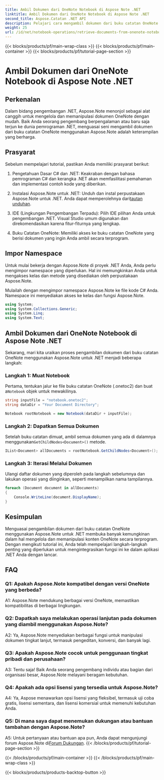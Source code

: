 ```yaml
---
title: Ambil Dokumen dari OneNote Notebook di Aspose Note .NET
linktitle: Ambil Dokumen dari OneNote Notebook di Aspose Note .NET
second_title: Aspose.Catatan .NET API
description: Pelajari cara mengambil dokumen dari buku catatan OneNote secara terprogram menggunakan Aspose.Note untuk .NET, yang memberdayakan integrasi dan manipulasi tanpa hambatan.
weight: 25
url: /id/net/notebook-operations/retrieve-documents-from-onenote-notebook/
---
```


{{< blocks/products/pf/main-wrap-class >}}
{{< blocks/products/pf/main-container >}}
{{< blocks/products/pf/tutorial-page-section >}}

# Ambil Dokumen dari OneNote Notebook di Aspose Note .NET

## Perkenalan

Dalam bidang pengembangan .NET, Aspose.Note menonjol sebagai alat canggih untuk mengelola dan memanipulasi dokumen OneNote dengan mudah. Baik Anda seorang pengembang berpengalaman atau baru saja terjun ke dunia pemrograman .NET, menguasai seni mengambil dokumen dari buku catatan OneNote menggunakan Aspose.Note adalah keterampilan yang berharga.

## Prasyarat

Sebelum mempelajari tutorial, pastikan Anda memiliki prasyarat berikut:

1. Pengetahuan Dasar C# dan .NET: Keakraban dengan bahasa pemrograman C# dan kerangka .NET akan memfasilitasi pemahaman dan implementasi contoh kode yang diberikan.

2.  Instalasi Aspose.Note untuk .NET: Unduh dan instal perpustakaan Aspose.Note untuk .NET. Anda dapat memperolehnya dari[tautan unduhan](https://releases.aspose.com/note/net/).

3. IDE (Lingkungan Pengembangan Terpadu): Pilih IDE pilihan Anda untuk pengembangan .NET. Visual Studio umum digunakan dan direkomendasikan karena fitur-fiturnya yang lengkap.

4. Buku Catatan OneNote: Memiliki akses ke buku catatan OneNote yang berisi dokumen yang ingin Anda ambil secara terprogram.

## Impor Namespace

Untuk mulai bekerja dengan Aspose.Note di proyek .NET Anda, Anda perlu mengimpor namespace yang diperlukan. Hal ini memungkinkan Anda untuk mengakses kelas dan metode yang disediakan oleh perpustakaan Aspose.Note.

Mulailah dengan mengimpor namespace Aspose.Note ke file kode C# Anda. Namespace ini menyediakan akses ke kelas dan fungsi Aspose.Note.

```csharp
using System;
using System.Collections.Generic;
using System.Linq;
using System.Text;
```

## Ambil Dokumen dari OneNote Notebook di Aspose Note .NET

Sekarang, mari kita uraikan proses pengambilan dokumen dari buku catatan OneNote menggunakan Aspose.Note untuk .NET menjadi beberapa langkah:

### Langkah 1: Muat Notebook

 Pertama, tentukan jalur ke file buku catatan OneNote (.onetoc2) dan buat a`Notebook` objek untuk mewakilinya.

```csharp
string inputFile = "notebook.onetoc2";
string dataDir = "Your Document Directory";

Notebook rootNotebook = new Notebook(dataDir + inputFile);
```

### Langkah 2: Dapatkan Semua Dokumen

 Setelah buku catatan dimuat, ambil semua dokumen yang ada di dalamnya menggunakan`GetChildNodes<Document>()` metode.

```csharp
IList<Document> allDocuments = rootNotebook.GetChildNodes<Document>();
```

### Langkah 3: Iterasi Melalui Dokumen

Ulangi daftar dokumen yang diperoleh pada langkah sebelumnya dan lakukan operasi yang diinginkan, seperti menampilkan nama tampilannya.

```csharp
foreach (Document document in allDocuments) 
{
    Console.WriteLine(document.DisplayName);
}
```

## Kesimpulan

Menguasai pengambilan dokumen dari buku catatan OneNote menggunakan Aspose.Note untuk .NET membuka banyak kemungkinan dalam hal mengelola dan memanipulasi konten OneNote secara terprogram. Dengan mengikuti tutorial ini, Anda telah mempelajari langkah-langkah penting yang diperlukan untuk mengintegrasikan fungsi ini ke dalam aplikasi .NET Anda dengan lancar.

## FAQ

### Q1: Apakah Aspose.Note kompatibel dengan versi OneNote yang berbeda?

A1: Aspose.Note mendukung berbagai versi OneNote, memastikan kompatibilitas di berbagai lingkungan.

### Q2: Dapatkah saya melakukan operasi lanjutan pada dokumen yang diambil menggunakan Aspose.Note?

A2: Ya, Aspose.Note menyediakan berbagai fungsi untuk manipulasi dokumen tingkat lanjut, termasuk pengeditan, konversi, dan banyak lagi.

### Q3: Apakah Aspose.Note cocok untuk penggunaan tingkat pribadi dan perusahaan?

A3: Tentu saja! Baik Anda seorang pengembang individu atau bagian dari organisasi besar, Aspose.Note melayani beragam kebutuhan.

### Q4: Apakah ada opsi lisensi yang tersedia untuk Aspose.Note?

A4: Ya, Aspose menawarkan opsi lisensi yang fleksibel, termasuk uji coba gratis, lisensi sementara, dan lisensi komersial untuk memenuhi kebutuhan Anda.

### Q5: Di mana saya dapat menemukan dukungan atau bantuan tambahan dengan Aspose.Note?

 A5: Untuk pertanyaan atau bantuan apa pun, Anda dapat mengunjungi forum Aspose.Note di[Forum Dukungan](https://forum.aspose.com/c/note/28).
{{< /blocks/products/pf/tutorial-page-section >}}

{{< /blocks/products/pf/main-container >}}
{{< /blocks/products/pf/main-wrap-class >}}

{{< blocks/products/products-backtop-button >}}
